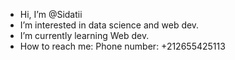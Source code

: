 -  Hi, I’m @Sidatii
-  I’m interested in data science and web dev.
-  I’m currently learning Web dev.
-  How to reach me: Phone number: +212655425113

<!---
Sidatii/Sidatii is a ✨ special ✨ repository because its `README.md` (this file) appears on your GitHub profile.
You can click the Preview link to take a look at your changes.
--->
